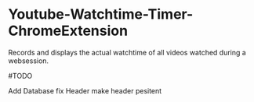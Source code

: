 # Youtube-Watchtime-Timer-ChromeExtension
Records and displays the actual watchtime of all videos watched during a websession. 

#TODO

Add Database
fix Header
make header pesitent
